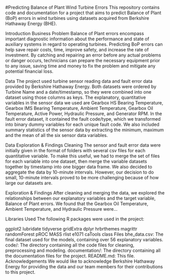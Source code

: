 #Predicting Balance of Plant Wind Turbine Errors 
This repository contains code and documentation for a project that aims to predict Balance of Plant (BoP) errors in wind turbines using datasets acquired from Berkshire Hathaway Energy (BHE).

Introduction
Business Problem
Balance of Plant errors encompass important diagnostic information about the performance and state of auxiliary systems in regard to operating turbines. Predicting BoP errors can help save repair costs, time, improve safety, and increase the rate of investment. By catching and repairing an error before any actual problems or danger occurs, technicians can prepare the necessary equipment prior to any issue, saving time and money to fix the problem and mitigate any potential financial loss.

Data
The project used turbine sensor reading data and fault error data provided by Berkshire Hathaway Energy. Both datasets were ordered by Turbine Name and a date/timestamp, so they were combined into one dataset using those columns as keys. The explanatory, quantitative variables in the sensor data we used are Gearbox HS Bearing Temperature, Gearbox IMS Bearing Temperature, Ambient Temperature, Gearbox Oil Temperature, Active Power, Hydraulic Pressure, and Generator RPM. In the fault error dataset, it contained the fault code/type, which we transformed into binary dummy variables for each unique fault code. We also included summary statistics of the sensor data by extracting the minimum, maximum and the mean of all the six sensor data variables.

Data Exploration & Findings
Cleaning
The sensor and fault error data were initially given in the format of folders with several csv files for each quantitative variable. To make this useful, we had to merge the set of files for each variable into one dataset, then merge the variable datasets together by timestamp into one bigger data frame. We also decided to aggregate the data by 10-minute intervals. However, our decision to do small, 10-minute intervals proved to be more challenging because of how large our datasets are.

Exploration & Findings
After cleaning and merging the data, we explored the relationships between our explanatory variables and the target variable, Balance of Plant errors. We found that the Gearbox Oil Temperature, Ambient Temperature, and Hydraulic Pressure were...

Libraries Used
The following R packages were used in the project:

ggplot2
lubridate
tidyverse
gridExtra
dplyr
hrbrthemes
magrittr
randomForest
pROC
MASS
rlist
e1071
caTools
class
Files
bhe_data.csv: The final dataset used for the models, containing over 56 explanatory variables.
code/: The directory containing all the code files for cleaning, preprocessing and modeling.
documentation/: The directory containing all the documentation files for the project.
README.md: This file.
Acknowledgements
We would like to acknowledge Berkshire Hathaway Energy for providing the data and our team members for their contributions to this project.
